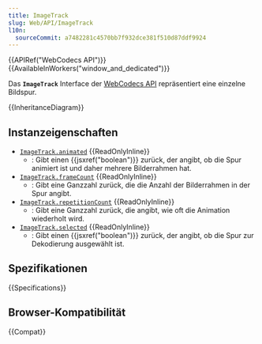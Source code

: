 ```yaml
---
title: ImageTrack
slug: Web/API/ImageTrack
l10n:
  sourceCommit: a7482281c4570bb7f932dce381f510d87ddf9924
---
```


{{APIRef("WebCodecs API")}}{{AvailableInWorkers("window_and_dedicated")}}

Das **`ImageTrack`** Interface der [WebCodecs API](/de/docs/Web/API/WebCodecs_API) repräsentiert eine einzelne Bildspur.

{{InheritanceDiagram}}

## Instanzeigenschaften

- [`ImageTrack.animated`](/de/docs/Web/API/ImageTrack/animated) {{ReadOnlyInline}}
  - : Gibt einen {{jsxref("boolean")}} zurück, der angibt, ob die Spur animiert ist und daher mehrere Bilderrahmen hat.
- [`ImageTrack.frameCount`](/de/docs/Web/API/ImageTrack/frameCount) {{ReadOnlyInline}}
  - : Gibt eine Ganzzahl zurück, die die Anzahl der Bilderrahmen in der Spur angibt.
- [`ImageTrack.repetitionCount`](/de/docs/Web/API/ImageTrack/repetitionCount) {{ReadOnlyInline}}
  - : Gibt eine Ganzzahl zurück, die angibt, wie oft die Animation wiederholt wird.
- [`ImageTrack.selected`](/de/docs/Web/API/ImageTrack/selected) {{ReadOnlyInline}}
  - : Gibt einen {{jsxref("boolean")}} zurück, der angibt, ob die Spur zur Dekodierung ausgewählt ist.

## Spezifikationen

{{Specifications}}

## Browser-Kompatibilität

{{Compat}}
